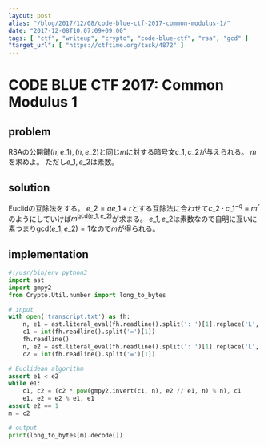 ```yaml
---
layout: post
alias: "/blog/2017/12/08/code-blue-ctf-2017-common-modulus-1/"
date: "2017-12-08T10:07:09+09:00"
tags: [ "ctf", "writeup", "crypto", "code-blue-ctf", "rsa", "gcd" ]
"target_url": [ "https://ctftime.org/task/4872" ]
---
```


# CODE BLUE CTF 2017: Common Modulus 1

## problem

RSAの公開鍵$(n, e\_1), (n, e\_2)$と同じ$m$に対する暗号文$c\_1, c\_2$が与えられる。
$m$を求めよ。
ただし$e\_1, e\_2$は素数。

## solution

Euclidの互除法をする。
$e\_2 = qe\_1 + r$とする互除法に合わせて$c\_2 \cdot c\_1^{- q} \equiv m^r$のようにしていけば$m^{\mathrm{gcd}(e\_1, e\_2)}$が求まる。
$e\_1, e\_2$は素数なので自明に互いに素つまり$\mathrm{gcd}(e\_1, e\_2) = 1$なので$m$が得られる。

## implementation

``` python
#!/usr/bin/env python3
import ast
import gmpy2
from Crypto.Util.number import long_to_bytes

# input
with open('transcript.txt') as fh:
    n, e1 = ast.literal_eval(fh.readline().split(': ')[1].replace('L', ''))
    c1 = int(fh.readline().split('=')[1])
    fh.readline()
    n, e2 = ast.literal_eval(fh.readline().split(': ')[1].replace('L', ''))
    c2 = int(fh.readline().split('=')[1])

# Euclidean algorithm
assert e1 < e2
while e1:
    c1, c2 = (c2 * pow(gmpy2.invert(c1, n), e2 // e1, n) % n), c1
    e1, e2 = e2 % e1, e1
assert e2 == 1
m = c2

# output
print(long_to_bytes(m).decode())
```
